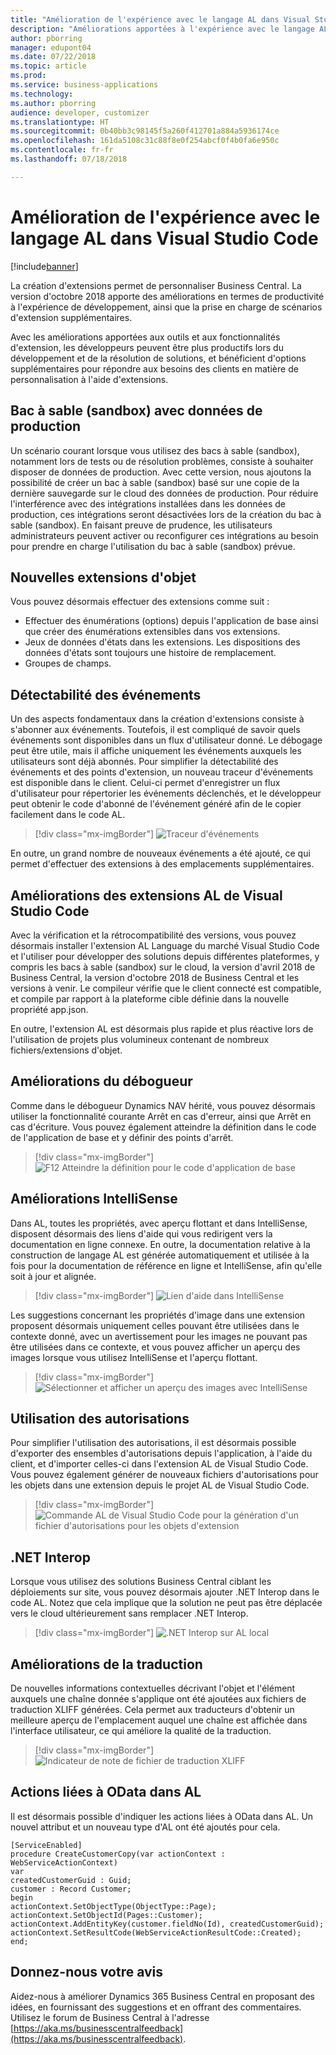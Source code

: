```yaml
---
title: "Amélioration de l'expérience avec le langage AL dans Visual Studio Code"
description: "Améliorations apportées à l'expérience avec le langage AL dans Visual Studio Code"
author: pborring
manager: edupont04
ms.date: 07/22/2018
ms.topic: article
ms.prod: 
ms.service: business-applications
ms.technology: 
ms.author: pborring
audience: developer, customizer
ms.translationtype: HT
ms.sourcegitcommit: 0b40bb3c98145f5a260f412701a884a5936174ce
ms.openlocfilehash: 161da5108c31c88f8e0f254abcf0f4b0fa6e950c
ms.contentlocale: fr-fr
ms.lasthandoff: 07/18/2018

---
```


# <a name="improved-visual-studio-code-al-experience"></a>Amélioration de l'expérience avec le langage AL dans Visual Studio Code

[!include[banner](../../includes/banner.md)]

La création d'extensions permet de personnaliser Business Central. La version d'octobre 2018 apporte des améliorations en termes de productivité à l'expérience de développement, ainsi que la prise en charge de scénarios d'extension supplémentaires.

Avec les améliorations apportées aux outils et aux fonctionnalités d'extension, les développeurs peuvent être plus productifs lors du développement et de la résolution de solutions, et bénéficient d'options supplémentaires pour répondre aux besoins des clients en matière de personnalisation à l'aide d'extensions.

## <a name="sandbox-with-production-data"></a>Bac à sable (sandbox) avec données de production
Un scénario courant lorsque vous utilisez des bacs à sable (sandbox), notamment lors de tests ou de résolution problèmes, consiste à souhaiter disposer de données de production. Avec cette version, nous ajoutons la possibilité de créer un bac à sable (sandbox) basé sur une copie de la dernière sauvegarde sur le cloud des données de production. Pour réduire l'interférence avec des intégrations installées dans les données de production, ces intégrations seront désactivées lors de la création du bac à sable (sandbox). En faisant preuve de prudence, les utilisateurs administrateurs peuvent activer ou reconfigurer ces intégrations au besoin pour prendre en charge l'utilisation du bac à sable (sandbox) prévue.

## <a name="new-object-extensions"></a>Nouvelles extensions d'objet
Vous pouvez désormais effectuer des extensions comme suit :

- Effectuer des énumérations (options) depuis l'application de base ainsi que créer des énumérations extensibles dans vos extensions.
- Jeux de données d'états dans les extensions. Les dispositions des données d'états sont toujours une histoire de remplacement.
- Groupes de champs.

## <a name="event-discoverability"></a>Détectabilité des événements
Un des aspects fondamentaux dans la création d'extensions consiste à s'abonner aux événements. Toutefois, il est compliqué de savoir quels événements sont disponibles dans un flux d'utilisateur donné. Le débogage peut être utile, mais il affiche uniquement les événements auxquels les utilisateurs sont déjà abonnés. Pour simplifier la détectabilité des événements et des points d'extension, un nouveau traceur d'événements est disponible dans le client. Celui-ci permet d'enregistrer un flux d'utilisateur pour répertorier les événements déclenchés, et le développeur peut obtenir le code d'abonné de l'événement généré afin de le copier facilement dans le code AL.

> [!div class="mx-imgBorder"]
> ![Traceur d'événements](media/Event-tracer.png "Traceur d'événements")

En outre, un grand nombre de nouveaux événements a été ajouté, ce qui permet d'effectuer des extensions à des emplacements supplémentaires.

## <a name="visual-studio-code-al-extension-enhancements"></a>Améliorations des extensions AL de Visual Studio Code
Avec la vérification et la rétrocompatibilité des versions, vous pouvez désormais installer l'extension AL Language du marché Visual Studio Code et l'utiliser pour développer des solutions depuis différentes plateformes, y compris les bacs à sable (sandbox) sur le cloud, la version d'avril 2018 de Business Central, la version d'octobre 2018 de Business Central et les versions à venir. Le compileur vérifie que le client connecté est compatible, et compile par rapport à la plateforme cible définie dans la nouvelle propriété app.json.

En outre, l'extension AL est désormais plus rapide et plus réactive lors de l'utilisation de projets plus volumineux contenant de nombreux fichiers/extensions d'objet.

## <a name="debugger-enhancements"></a>Améliorations du débogueur
Comme dans le débogueur Dynamics NAV hérité, vous pouvez désormais utiliser la fonctionnalité courante Arrêt en cas d'erreur, ainsi que Arrêt en cas d'écriture. Vous pouvez également atteindre la définition dans le code de l'application de base et y définir des points d'arrêt.

> [!div class="mx-imgBorder"]
> ![F12 Atteindre la définition pour le code d'application de base](media/Go-to-definition-F12.gif "F12 Atteindre la définition pour le code d'application de base")

## <a name="intellisense-enhancements"></a>Améliorations IntelliSense
Dans AL, toutes les propriétés, avec aperçu flottant et dans IntelliSense, disposent désormais des liens d'aide qui vous redirigent vers la documentation en ligne connexe. En outre, la documentation relative à la construction de langage AL est générée automatiquement et utilisée à la fois pour la documentation de référence en ligne et IntelliSense, afin qu'elle soit à jour et alignée.

> [!div class="mx-imgBorder"]
> ![Lien d'aide dans IntelliSense](media/Help-link-from-IntelliSense.gif "Lien d'aide dans IntelliSense")

Les suggestions concernant les propriétés d'image dans une extension proposent désormais uniquement celles pouvant être utilisées dans le contexte donné, avec un avertissement pour les images ne pouvant pas être utilisées dans ce contexte, et vous pouvez afficher un aperçu des images lorsque vous utilisez IntelliSense et l'aperçu flottant.

> [!div class="mx-imgBorder"]
> ![Sélectionner et afficher un aperçu des images avec IntelliSense](media/IntelliSense-Preview-Images.gif "Sélectionner et afficher un aperçu des images avec IntelliSense")

## <a name="working-with-permissions"></a>Utilisation des autorisations
Pour simplifier l'utilisation des autorisations, il est désormais possible d'exporter des ensembles d'autorisations depuis l'application, à l'aide du client, et d'importer celles-ci dans l'extension AL de Visual Studio Code. Vous pouvez également générer de nouveaux fichiers d'autorisations pour les objets dans une extension depuis le projet AL de Visual Studio Code.

> [!div class="mx-imgBorder"]
> ![Commande AL de Visual Studio Code pour la génération d'un fichier d'autorisations pour les objets d'extension](media/Permissions-AL-command.png "Commande AL de Visual Studio Code pour la génération d'un fichier d'autorisations pour les objets d'extension")

## <a name="net-interop"></a>.NET Interop
Lorsque vous utilisez des solutions Business Central ciblant les déploiements sur site, vous pouvez désormais ajouter .NET Interop dans le code AL. Notez que cela implique que la solution ne peut pas être déplacée vers le cloud ultérieurement sans remplacer .NET Interop.

> [!div class="mx-imgBorder"]
> ![.NET Interop sur AL local](media/DotNet-interop.png ".NET Interop sur AL local")

## <a name="translation-enhancements"></a>Améliorations de la traduction
De nouvelles informations contextuelles décrivant l'objet et l'élément auxquels une chaîne donnée s'applique ont été ajoutées aux fichiers de traduction XLIFF générées. Cela permet aux traducteurs d'obtenir un meilleure aperçu de l'emplacement auquel une chaîne est affichée dans l'interface utilisateur, ce qui améliore la qualité de la traduction.

> [!div class="mx-imgBorder"]
> ![Indicateur de note de fichier de traduction XLIFF](media/xliff-note.png "Indicateur de note de fichier de traduction XLIFF")

## <a name="odata-bound-actions-in-al"></a>Actions liées à OData dans AL
Il est désormais possible d'indiquer les actions liées à OData dans AL. Un nouvel attribut et un nouveau type d'AL ont été ajoutés pour cela.

```
[ServiceEnabled]
procedure CreateCustomerCopy(var actionContext : WebServiceActionContext)
var
createdCustomerGuid : Guid;
customer : Record Customer;
begin
actionContext.SetObjectType(ObjectType::Page);
actionContext.SetObjectId(Pages::Customer);
actionContext.AddEntityKey(customer.fieldNo(Id), createdCustomerGuid);
actionContext.SetResultCode(WebServiceActionResultCode::Created);
end;
```
<!--
### Who uses this feature
These features are intended for ISV and VAR developers.
## Status
### Availability
Cloud, On-premises
### Regional availability
Globally
-->

## <a name="tell-us-what-you-think"></a>Donnez-nous votre avis
Aidez-nous à améliorer Dynamics 365 Business Central en proposant des idées, en fournissant des suggestions et en offrant des commentaires. Utilisez le forum de Business Central à l'adresse [https://aka.ms/businesscentralfeedback](https://aka.ms/businesscentralfeedback).

